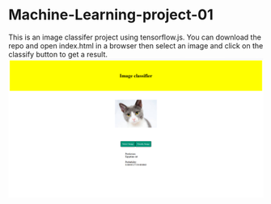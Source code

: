 <h1>Machine-Learning-project-01</h1>
This is an image classifer project using tensorflow.js. You can download the repo and open index.html in a browser then select an image and click on the classify button to get a result. 
<br\>
<br\>
<img src="classifier.png">
